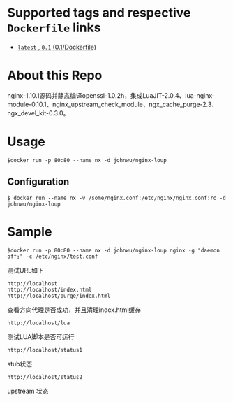 # Supported tags and respective `Dockerfile` links

- [`latest` , `0.1`  (0.1/Dockerfile)](https://github.com/vla/docker-nginx-loup/blob/master/Live/Dockerfile)

# About this Repo

nginx-1.10.1源码并静态编译openssl-1.0.2h，集成LuaJIT-2.0.4、lua-nginx-module-0.10.1、nginx_upstream_check_module、ngx_cache_purge-2.3、ngx_devel_kit-0.3.0。

# Usage

```
$docker run -p 80:80 --name nx -d johnwu/nginx-loup 

```

## Configuration
```
$ docker run --name nx -v /some/nginx.conf:/etc/nginx/nginx.conf:ro -d johnwu/nginx-loup 

```

# Sample

```
$docker run -p 80:80 --name nx -d johnwu/nginx-loup nginx -g "daemon off;" -c /etc/nginx/test.conf 

```

测试URL如下

```
http://localhost
http://localhost/index.html
http://localhost/purge/index.html
```

查看方向代理是否成功，并且清理index.html缓存


```
http://localhost/lua
```

测试LUA脚本是否可运行

```
http://localhost/status1
```

stub状态

```
http://localhost/status2
```

upstream 状态